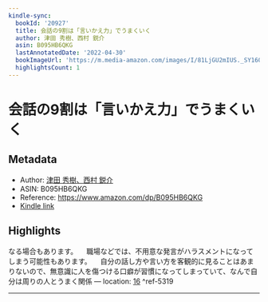 ```yaml
---
kindle-sync:
  bookId: '20927'
  title: 会話の9割は「言いかえ力」でうまくいく
  author: 津田 秀樹、西村 鋭介
  asin: B095HB6QKG
  lastAnnotatedDate: '2022-04-30'
  bookImageUrl: 'https://m.media-amazon.com/images/I/81LjGU2mIUS._SY160.jpg'
  highlightsCount: 1
---
```

# 会話の9割は「言いかえ力」でうまくいく
## Metadata
* Author: [津田 秀樹、西村 鋭介](https://www.amazon.comundefined)
* ASIN: B095HB6QKG
* Reference: https://www.amazon.com/dp/B095HB6QKG
* [Kindle link](kindle://book?action=open&asin=B095HB6QKG)

## Highlights
なる場合もあります。 　職場などでは、不用意な発言がハラスメントになってしまう可能性もあります。 　自分の話し方や言い方を客観的に見ることはあまりないので、無意識に人を傷つける口癖が習慣になってしまっていて、なんで自分は周りの人とうまく関係 — location: [16](kindle://book?action=open&asin=B095HB6QKG&location=16) ^ref-5319

---
